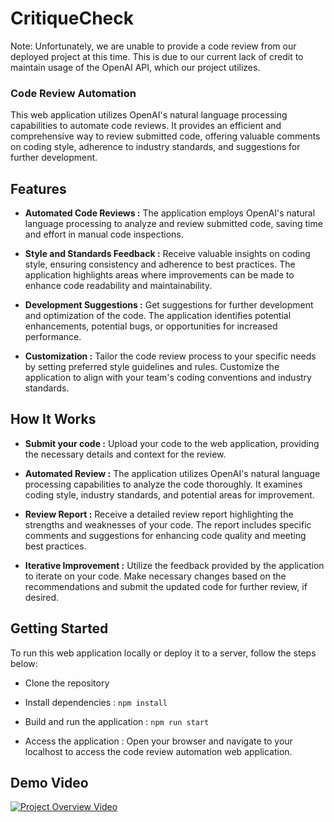 # CritiqueCheck

Note: Unfortunately, we are unable to provide a code review from our deployed project at this time. This is due to our current lack of credit to maintain usage of the OpenAI API, which our project utilizes.

### Code Review Automation

This web application utilizes OpenAI's natural language processing capabilities to automate code reviews. It provides an efficient and comprehensive way to review submitted code, offering valuable comments on coding style, adherence to industry standards, and suggestions for further development.

## Features

- **Automated Code Reviews :** The application employs OpenAI's natural language processing to analyze and review submitted code, saving time and effort in manual code inspections.

- **Style and Standards Feedback :** Receive valuable insights on coding style, ensuring consistency and adherence to best practices. The application highlights areas where improvements can be made to enhance code readability and maintainability.

- **Development Suggestions :** Get suggestions for further development and optimization of the code. The application identifies potential enhancements, potential bugs, or opportunities for increased performance.

- **Customization :** Tailor the code review process to your specific needs by setting preferred style guidelines and rules. Customize the application to align with your team's coding conventions and industry standards.

## How It Works

- **Submit your code :** Upload your code to the web application, providing the necessary details and context for the review.

- **Automated Review :** The application utilizes OpenAI's natural language processing capabilities to analyze the code thoroughly. It examines coding style, industry standards, and potential areas for improvement.

- **Review Report :** Receive a detailed review report highlighting the strengths and weaknesses of your code. The report includes specific comments and suggestions for enhancing code quality and meeting best practices.

- **Iterative Improvement :** Utilize the feedback provided by the application to iterate on your code. Make necessary changes based on the recommendations and submit the updated code for further review, if desired.

## Getting Started

To run this web application locally or deploy it to a server, follow the steps below:

- Clone the repository

- Install dependencies : `npm install`

- Build and run the application : `npm run start`

- Access the application : Open your browser and navigate to your localhost to access the code review automation web application.

## Demo Video

[![Project Overview Video](https://img.youtube.com/vi/g1Sk1yxhTuo/0.jpg)](https://www.youtube.com/watch?v=g1Sk1yxhTuo)
